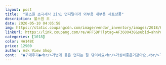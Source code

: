 ```yaml
---
layout: post 
title:  "불스원 초극세사 2in1 먼지털이개 외부용 내부용 세트상품" 
description: 불스원 초 ..
date: 2020-05-10 04:05:58 
img: https://static.coupangcdn.com/image/vendor_inventory/images/2018/07/06/17/0/a0f3b703-edce-4c0e-b51a-115592da8f55.jpg 
linkUrl: https://link.coupang.com/re/AFFSDP?lptag=AF3600438&subid=ahnPublicAsk&pageKey=61100928&itemId=209492551&vendorItemId=3496646479&traceid=V0-113-574075716bf1de1a 
categories: [1018] 
color: 4A148C 
price: 12900 
author: Ask View Shop 
cont:  "●구매후기●<br/>가볍게 묻은 먼지는 잘 닦이네요<br/>가성비좋은거같아요,<br/>그런지 깨끗하게  잘 닦이고 ~털 뭉침이 없어 좋아요~<br/>길이감이 있어서<br/>싸고 재구매 의사 충만^^<br/>요즘 송화가루때문에 차가 너무 지져분해서 세차해도 소용없어 난감햇는데 와~ 이상품 가성비대박~ 첨엔 넘가벼워서 싼게 비지떡인가 햇는데 사용해보니 너무쉽게 차가 깨끗해졌어요 잘샀어요<br/>이것저것  많이 써봤는데~털이 많아도 뭉치고~<br/>이제품은 털은적은듯하지만~<br/>" 
---
```

